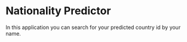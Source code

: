 # Nationality Predictor

In this application you can search for your predicted country id by your name.

